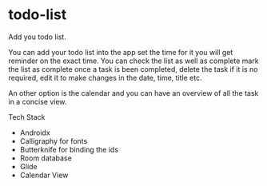 # todo-list
Add you todo list. 

You can add your todo list into the app set the time for it you will get reminder on the exact time. You can check the list as well as complete mark the list as complete once a task is been completed, delete the task if it is no required, edit it to make changes in the date, time, title etc. 

An other option is the calendar and you can have an overview of all the task in a concise view.


Tech Stack 
- Androidx
- Calligraphy for fonts
- Butterknife for binding the ids
- Room database
- Glide
- Calendar View
